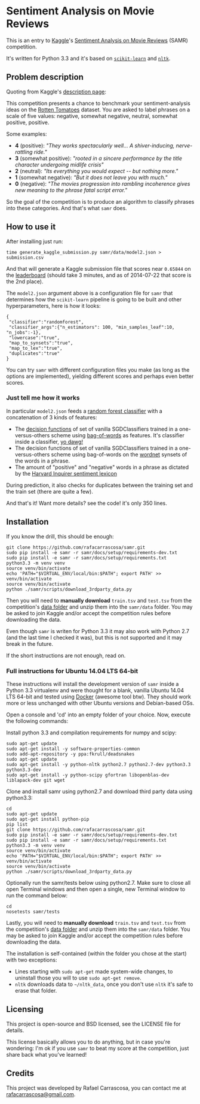Sentiment Analysis on Movie Reviews
===================================

This is an entry to [Kaggle](http://www.kaggle.com/)'s
[Sentiment Analysis on Movie Reviews](http://www.kaggle.com/c/sentiment-analysis-on-movie-reviews) (SAMR)
competition.

It's written for Python 3.3 and it's based on [`scikit-learn`](http://scikit-learn.org/)
and [`nltk`](http://www.nltk.org/).


Problem description
-----------------

Quoting from Kaggle's [description page](http://www.kaggle.com/c/sentiment-analysis-on-movie-reviews):

This competition presents a chance to benchmark your sentiment-analysis ideas
on the [Rotten Tomatoes](http://www.rottentomatoes.com/) dataset. You are asked
to label phrases on a scale of five values: negative, somewhat negative,
neutral, somewhat positive, positive.

Some examples:

 - **4** (positive): _"They works spectacularly well... A shiver-inducing, nerve-rattling ride."_
 - **3** (somewhat positive): _"rooted in a sincere performance by the title character undergoing midlife crisis"_
 - **2** (neutral): _"Its everything you would expect -- but nothing more."_
 - **1** (somewhat negative): _"But it does not leave you with much."_
 - **0** (negative): _"The movies progression into rambling incoherence gives new meaning to the phrase fatal script error."_

So the goal of the competition is to produce an algorithm to classify phrases
into these categories. And that's what `samr` does.


How to use it
-------------

After installing just run:

    time generate_kaggle_submission.py samr/data/model2.json > submission.csv

And that will generate a Kaggle submission file that scores near `0.65844` on the
[leaderboard](http://www.kaggle.com/c/sentiment-analysis-on-movie-reviews/leaderboard)
(should take 3 minutes, and as of 2014-07-22 that score is the 2nd place).

The `model2.json` argument above is a configuration file for `samr` that
determines how the `scikit-learn` pipeline is going to be built and other
hyperparameters, here is how it looks:

    {
     "classifier":"randomforest",
     "classifier_args":{"n_estimators": 100, "min_samples_leaf":10, "n_jobs":-1},
     "lowercase":"true",
     "map_to_synsets":"true",
     "map_to_lex":"true",
     "duplicates":"true"
    }

You can try `samr` with different configuration files you make (as long as the
options are implemented), yielding
different scores and perhaps even better scores.

### Just tell me how it works

In particular `model2.json` feeds a [random forest classifier](http://en.wikipedia.org/wiki/Random_forest)
with a concatenation of 3 kinds of features:

 - The [decision functions](http://scikit-learn.org/stable/modules/generated/sklearn.linear_model.SGDClassifier.html#sklearn.linear_model.SGDClassifier.decision_function)
   of set of vanilla SGDClassifiers trained in a one-versus-others scheme using
   [bag-of-words](http://en.wikipedia.org/wiki/Bag-of-words_model) as features.
   It's classifier inside a classifier, [yo dawg!](http://i.imgur.com/aueqLyL.png)
 - The decision functions of set of vanilla SGDClassifiers trained in a one-versus-others scheme using bag-of-words
   on the [wordnet](http://wordnetweb.princeton.edu/perl/webwn?s=bank) synsets of the words in a phrase.
 - The amount of "positive" and "negative" words in a phrase as dictated by
   the [Harvard Inquirer sentiment lexicon](http://www.wjh.harvard.edu/~inquirer/spreadsheet_guide.htm)

During prediction, it also checks for duplicates between the training set and
the train set (there are quite a few).

And that's it! Want more details? see the code! it's only 350 lines.


Installation
------------

If you know the drill, this should be enough:

    git clone https://github.com/rafacarrascosa/samr.git
    sudo pip install -e samr -r samr/docs/setup/requirements-dev.txt
    sudo pip install -e samr -r samr/docs/setup/requirements.txt
    python3.3 -m venv venv
    source venv/bin/activate
    echo 'PATH="$VIRTUAL_ENV/local/bin:$PATH"; export PATH' >> venv/bin/activate
    source venv/bin/activate
    python ./samr/scripts/download_3rdparty_data.py

Then you will need to **manually download** `train.tsv` and `test.tsv` from the
competition's [data folder](http://www.kaggle.com/c/sentiment-analysis-on-movie-reviews/data)
and unzip them into the `samr/data` folder. You may be asked to join Kaggle and/or
accept the competition rules before downloading the data.

Even though `samr` is writen for Python 3.3 it may also work with Python 2.7
(and the last time I checked it was), but this is not supported and it may
break in the future.

If the short instructions are not enough, read on.


### Full instructions for Ubuntu 14.04 LTS 64-bit

These instructions will install the development version of `samr` inside a
Python 3.3 virtualenv and were thought for a blank, vanilla Ubuntu 14.04 LTS 64-bit and
tested using [Docker](https://www.docker.com/) (awesome tool btw). They should
work more or less unchanged with other Ubuntu versions and Debian-based OSs.

Open a console and 'cd' into an empty folder of your choice. Now, execute the
following commands:

Install python 3.3 and compilation requirements for numpy and scipy:

    sudo apt-get update
    sudo apt-get install -y software-properties-common
    sudo add-apt-repository -y ppa:fkrull/deadsnakes
    sudo apt-get update
    sudo apt-get install -y python-nltk python2.7 python2.7-dev python3.3 python3.3-dev 
    sudo apt-get install -y python-scipy gfortran libopenblas-dev liblapack-dev git wget

Clone and install samr using python2.7 and download third party data using python3.3:

    cd
    sudo apt-get update
    sudo apt-get install python-pip
    pip list
    git clone https://github.com/rafacarrascosa/samr.git
    sudo pip install -e samr -r samr/docs/setup/requirements-dev.txt
    sudo pip install -e samr -r samr/docs/setup/requirements.txt
    python3.3 -m venv venv
    source venv/bin/activate
    echo 'PATH="$VIRTUAL_ENV/local/bin:$PATH"; export PATH' >> venv/bin/activate
    source venv/bin/activate
    python ./samr/scripts/download_3rdparty_data.py

Optionally run the samr/tests below using python2.7.
Make sure to close all open Terminal windows and then open a single, new Terminal window to 
run the command below:

    cd
    nosetests samr/tests

Lastly, you will need to   **manually download** `train.tsv` and `test.tsv` from the
competition's [data folder](http://www.kaggle.com/c/sentiment-analysis-on-movie-reviews/data)
and unzip them into the `samr/data` folder. You may be asked to join Kaggle and/or
accept the competition rules before downloading the data.

The installation is self-contained (within the folder you chose at the start) with
two exceptions:

- Lines starting with `sudo apt-get` made system-wide changes, to uninstall
  those you will to use `sudo apt-get remove`.
- `nltk` downloads data to `~/nltk_data`, once you don't use `nltk` it's safe
  to erase that folder.


Licensing
---------

This project is open-source and BSD licensed, see the LICENSE file for details.

This license basically allows you to do anything, but in case you're wondering:
I'm ok if you use `samr` to beat my score at the competition, just share back
what you've learned!


Credits
---------

This project was developed by Rafael Carrascosa, you can contact me at
<rafacarrascosa@gmail.com>.

